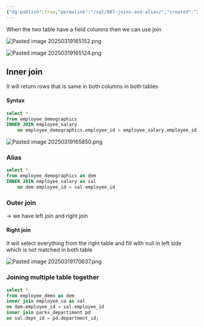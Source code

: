 ```yaml
---
{"dg-publish":true,"permalink":"/sql/007-joins-and-alias/","created":"2025-03-14T22:35:55.839+05:30","updated":"2025-03-26T16:04:50.826+05:30"}
---
```


When the two table have a field columns then
we can use join 

![Pasted image 20250319165152.png](/img/user/Attachments/Pasted%20image%2020250319165152.png)

![Pasted image 20250319165124.png](/img/user/Attachments/Pasted%20image%2020250319165124.png)

## Inner join 

It will return rows that is same in both columns in both tables

#### Syntax

```sql
select *
from employee_demographics
INNER JOIN employee_salary
	on employee_demographics.employee_id = employee_salary.employee_id
```

![Pasted image 20250319165850.png](/img/user/Attachments/Pasted%20image%2020250319165850.png)


### Alias

```sql
select *
from employee_demographics as dem
INNER JOIN employee_salary as sal
	on dem.employee_id = sal.employee_id
```

### Outer join

-> we have left join and right join

#### Right join

It will select everything from the right table and fill with null in left side which is  not matched in both table

![Pasted image 20250319170637.png](/img/user/Attachments/Pasted%20image%2020250319170637.png)

### Joining multiple table together

 ```sql
 select *
 from employee_demo as dem
 inner join employee_sa as sal
 on dem.employee_id = sal.employee_id
 inner join parks_departiment pd
 on sal.dept_id = pd.department_id;
```

